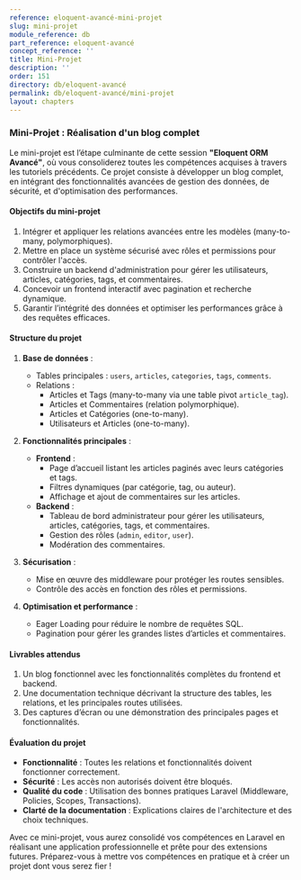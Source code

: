 ```yaml
---
reference: eloquent-avancé-mini-projet
slug: mini-projet
module_reference: db
part_reference: eloquent-avancé
concept_reference: ''
title: Mini-Projet
description: ''
order: 151
directory: db/eloquent-avancé
permalink: db/eloquent-avancé/mini-projet
layout: chapters
---
```


### **Mini-Projet : Réalisation d'un blog complet**

Le mini-projet est l’étape culminante de cette session **"Eloquent ORM Avancé"**, où vous consoliderez toutes les compétences acquises à travers les tutoriels précédents. Ce projet consiste à développer un blog complet, en intégrant des fonctionnalités avancées de gestion des données, de sécurité, et d'optimisation des performances.

#### **Objectifs du mini-projet**
1. Intégrer et appliquer les relations avancées entre les modèles (many-to-many, polymorphiques).
2. Mettre en place un système sécurisé avec rôles et permissions pour contrôler l'accès.
3. Construire un backend d'administration pour gérer les utilisateurs, articles, catégories, tags, et commentaires.
4. Concevoir un frontend interactif avec pagination et recherche dynamique.
5. Garantir l’intégrité des données et optimiser les performances grâce à des requêtes efficaces.

#### **Structure du projet**
1. **Base de données** :
   - Tables principales : `users`, `articles`, `categories`, `tags`, `comments`.
   - Relations : 
     - Articles et Tags (many-to-many via une table pivot `article_tag`).
     - Articles et Commentaires (relation polymorphique).
     - Articles et Catégories (one-to-many).
     - Utilisateurs et Articles (one-to-many).

2. **Fonctionnalités principales** :
   - **Frontend** :
     - Page d’accueil listant les articles paginés avec leurs catégories et tags.
     - Filtres dynamiques (par catégorie, tag, ou auteur).
     - Affichage et ajout de commentaires sur les articles.
   - **Backend** :
     - Tableau de bord administrateur pour gérer les utilisateurs, articles, catégories, tags, et commentaires.
     - Gestion des rôles (`admin`, `editor`, `user`).
     - Modération des commentaires.

3. **Sécurisation** :
   - Mise en œuvre des middleware pour protéger les routes sensibles.
   - Contrôle des accès en fonction des rôles et permissions.

4. **Optimisation et performance** :
   - Eager Loading pour réduire le nombre de requêtes SQL.
   - Pagination pour gérer les grandes listes d’articles et commentaires.

#### **Livrables attendus**
1. Un blog fonctionnel avec les fonctionnalités complètes du frontend et backend.
2. Une documentation technique décrivant la structure des tables, les relations, et les principales routes utilisées.
3. Des captures d’écran ou une démonstration des principales pages et fonctionnalités.

#### **Évaluation du projet**
- **Fonctionnalité** : Toutes les relations et fonctionnalités doivent fonctionner correctement.
- **Sécurité** : Les accès non autorisés doivent être bloqués.
- **Qualité du code** : Utilisation des bonnes pratiques Laravel (Middleware, Policies, Scopes, Transactions).
- **Clarté de la documentation** : Explications claires de l'architecture et des choix techniques.

Avec ce mini-projet, vous aurez consolidé vos compétences en Laravel en réalisant une application professionnelle et prête pour des extensions futures. Préparez-vous à mettre vos compétences en pratique et à créer un projet dont vous serez fier !
